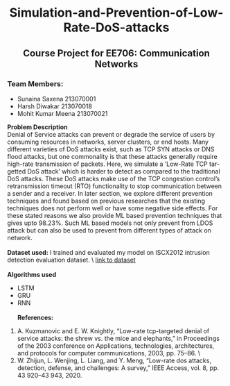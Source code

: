 # <center> Simulation-and-Prevention-of-Low-Rate-DoS-attacks <center/>
## <center> Course Project for EE706: Communication Networks <center/>

### Team Members:
- Sunaina Saxena 213070001
- Harsh Diwakar 213070018
- Mohit Kumar Meena 213070021

**Problem Description** \
Denial of Service attacks can prevent or degrade
the service of users by consuming resources in networks, server
clusters, or end hosts. Many different varieties of DoS attacks
exist, such as TCP SYN attacks or DNS flood attacks, but one
commonality is that these attacks generally require high-rate
transmission of packets. Here, we simulate a ’Low-Rate TCP tar-
getted DoS attack’ which is harder to detect as compared to the
traditional DoS attacks. These DoS attacks make use of the TCP
congestion control’s retransmission timeout (RTO) functionality
to stop communication between a sender and a receiver. In later
section, we explore different prevention techniques and found
based on previous researches that the existing techniques does
not perform well or have some negative side effects. For these
stated reasons we also provide ML based prevention techniques
that gives upto 98.23%. Such ML based models not only prevent
from LDOS attack but can also be used to prevent from different
types of attack on network.
\
\
**Dataset used:**
I trained and evaluated my model on ISCX2012 intrusion detection evaluation
dataset. \ [link to dataset](https://www.unb.ca/cic/datasets/ids.html)
\
\
**Algorithms used**
- LSTM
- GRU
- RNN
\
\
**References:**
1. A. Kuzmanovic and E. W. Knightly, “Low-rate tcp-targeted denial of
service attacks: the shrew vs. the mice and elephants,” in Proceedings
of the 2003 conference on Applications, technologies, architectures, and
protocols for computer communications, 2003, pp. 75–86.
\
2. W. Zhijun, L. Wenjing, L. Liang, and Y. Meng, “Low-rate dos attacks,
detection, defense, and challenges: A survey,” IEEE Access, vol. 8, pp.
43 920–43 943, 2020.

